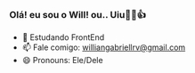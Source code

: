 ### Olá! eu sou o Will! ou.. Uiu🤨😁👍

- 🌱 Estudando FrontEnd
- 📫 Fale comigo: williangabriellrv@gmail.com
- 😄 Pronouns: Ele/Dele
